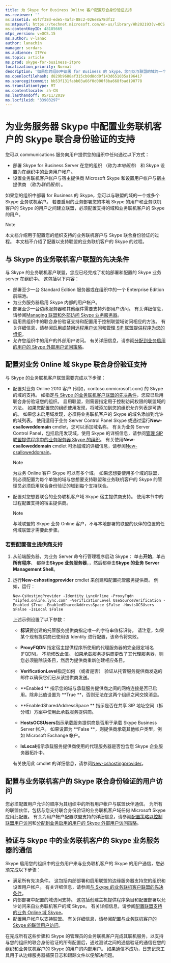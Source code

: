```yaml
---
title: 为 Skype for Business Online 客户配置联合身份验证支持
ms.reviewer: ''
ms:assetid: e5f7f38d-ede5-4af3-88c2-026e8a78df12
ms:mtpsurl: https://technet.microsoft.com/en-us/library/Hh202193(v=OCS.15)
ms:contentKeyID: 48185669
mtps_version: v=OCS.15
ms.author: v-lanac
author: lanachin
manager: serdars
ms.audience: ITPro
ms.topic: article
ms.prod: skype-for-business-itpro
localization_priority: Normal
description: '如果您的组织中部署 for Business 的 Skype，您可以与联盟的域的一个或多个 Skype 业务联机客户。 '
ms.openlocfilehash: d829b9688af315cb0d8dd0f143d651035a196417
ms.sourcegitcommit: bb53f131fabb03a66f0d000f8ba668fbad190778
ms.translationtype: MT
ms.contentlocale: zh-CN
ms.lasthandoff: 05/11/2019
ms.locfileid: "33903297"
---
```

# <a name="configuring-federation-support-for-a-skype-for-business-online-customer-in-skype-for-business-server"></a>为业务服务器 Skype 中配置业务联机客户的 Skype 联合身份验证的支持 

您可以 communications 服务向用户提供您的组织中任何通过以下方式：

  - 部署 Skype for Business Server 在您的组织 （称为*本地服务*） 和 Skype 设置为在组织中的业务用户帐户。
  - 设置业务联机客户帐户与宿主提供商 Microsoft Skype 和设置用户帐户与宿主提供商 （称为*联机服务*）。

如果您的组织中部署 for Business 的 Skype，您可以与联盟的域的一个或多个 Skype 业务联机客户。 若要启用的业务部署您的本地 Skype 的用户和业务联机客户的 Skype 的用户之间建立联盟，必须配置支持的域和业务联机客户的 Skype 的用户。

> [!NOTE]  
> 本文档介绍用于配置您的组织支持的业务联机客户与 Skype 联合身份验证的过程。 本文档不介绍了配置以支持联盟的业务联机客户的 Skype 的过程。 

## <a name="prerequisites-for-federating-with-a-skype-for-business-online-customer"></a>与 Skype 的业务联机客户联盟的先决条件

与 Skype 的业务联机客户联盟，您应已经完成了初始部署和配置的 Skype 业务 server 在组织中。 这包括以下内容：

  - 部署至少一台 Standard Edition 服务器或在组织中的一个 Enterprise Edition 前端池。 
  - 为业务服务器启用 Skype 内部的用户帐户。 
  - 部署至少一台边缘服务器和其他组件需要支持外部用户访问。 有关详细信息，请参阅[Managing 联盟和外部访问 Skype 业务服务器](../managing-federation-and-external-access.md)。
  - 启用贵组织中的联合身份验证支持和配置用于控制联盟域访问相应的方法。 有关详细信息，请参阅[启用或禁用远程用户访问](../access-edge/enable-or-disable-remote-user-access.md)和[管理 SIP 联盟提供程序为您的组织](../sip-providers/manage-sip-federated-providers-for-your-organization.md)。
  - 允许您组织中的用户的外部用户访问。 有关详细信息，请参阅[分配到业务启用的用户的 Skype 外部用户访问策略](../external-access-policies/assign-an-external-user-access-policy.md)。



## <a name="configure-federation-support-for-a-skype-for-business-online-domain"></a>配置对业务 Online 域 Skype 联合身份验证支持

与 Skype 的业务联机客户联盟需要完成以下步骤：

  - 配置对业务 Online 2010 客户 (例如，contoso.onmicrosoft.com) 的 Skype 的域的支持。 如指定[与 Skype 的业务联机客户联盟的先决条件](#prerequisites-for-federating-with-a-skype-for-business-online-customer)，您应已启用联合身份验证您的组织。 启用联盟，则需要指定用于控制访问权限的联盟域的方法。 如果您配置您的组织使用发现，将域添加到您的组织允许列表是可选的。 如果您未启用域发现，必须将业务联机客户的 Skype 的域名添加到允许的域列表。 使用适用于业务 Server Control Panel Skype 或通过运行**New-csalloweddomain** cmdlet，您可以添加域名称。 有关为业务 Server Control Panel，包括启用发现域，使用 Skype 的详细信息，请参阅[管理 SIP 联盟提供程序中的业务服务器 Skype 的组织](../sip-providers/manage-sip-federated-providers-for-your-organization.md)。 有关使用**New-csalloweddomain** cmdlet 可添加域的详细信息，请参阅[New-csalloweddomain](https://docs.microsoft.com/en-us/powershell/module/skype/New-CsAllowedDomain)。

    > [!NOTE]  
    > 为业务 Online 客户 Skype 可以有多个域。 如果您想要使用多个域的联盟，则必须配置为每个单独的域与您想要支持联盟和业务联机客户的 Skype 的管理员必须启用联合身份验证的域到每个支持联合。

  - 配置对您想要联合的业务联机客户域 Skype 宿主提供商支持。 使用本节中的过程配置支持的宿主提供商。

    > [!NOTE]  
    > 与域联盟的 Skype 业务 Online 客户，不与本地部署的联盟的伙伴的位置的任何域联盟才需要此步骤。


### <a name="to-configure-support-for-a-hosting-provider"></a>若要配置宿主提供商支持

1.  从前端服务器，为业务 Server 命令行管理程序启动 Skype： 单击**开始**，单击**所有程序**、 都单击**Skype 业务服务器**，，然后都单击**Skype 的业务 Server Management Shell**。

2.  运行**New-cshostingprovider** cmdlet 来创建和配置托管服务提供商。 例如，运行：
    
        New-CsHostingProvider -Identity LyncOnline -ProxyFqdn "sipfed.online.lync.com" -VerificationLevel UseSourceVerification -Enabled $True -EnabledSharedAddressSpace $False -HostsOCSUsers $False -IsLocal $False
    
    上述示例设置了以下参数：
    
      - **标识**要创建的托管服务提供商指定唯一的字符串值标识符。 请注意，如果某个现有提供商已使用该 Identity 进行配置，该命令将失败。
    
      - **ProxyFQDN** 指定宿主提供程序所使用的代理服务器的完全限定域名 (FQDN)。 不能修改此值。 如果承载服务提供商更改了其代理服务器，则您必须删除该条目，然后为提供商重新创建相应条目。
    
      - **VerificationLevel**指定如何 （或者是否） 验证从托管服务提供商发送的邮件以确保它们已从该提供商发送。
    
      - **Enabled ** 指示您的域与承载服务提供商之间的网络连接是否已启用。除非此值设置为 **True **，否则无法在这两个组织之间交换消息。
    
      - **EnabledSharedAddressSpace ** 指示是否在共享 SIP 地址空间（拆分域）方案中使用此承载服务提供商。
    
      - **HostsOCSUsers**指示承载服务提供商是否用于承载 Skype Business Server 帐户。 如果设置为 **False **，则提供商承载其他帐户类型，例如 Microsoft Exchange 帐户。
    
      - **IsLocal**指示承载服务提供商使用的代理服务器是否包含您 Skype 企业服务器拓扑中。
    
    有关使用此 cmdlet 的详细信息，请参阅[New-cshostingprovider](https://docs.microsoft.com/en-us/powershell/module/skype/New-CsHostingProvider)。

## <a name="configure-user-access-for-federation-with-a-skype-for-business-online-customer"></a>配置与业务联机客户的 Skype 联合身份验证的用户访问 

您必须配置用户允许的顺序为其组织中的所有用户帐户与联盟伙伴通信。 为所有的联盟伙伴，包括与您支持联合身份验证的业务联机客户域任何 Microsoft Skype 应用此配置。 有关为用户帐户配置联盟支持的详细信息，请参阅[配置策略以控制联盟用户访问](../external-access-policies/configure-policies-to-control-federated-user-access.md)和[分配到业务启用的用户的 Skype 外部用户访问策略](../external-access-policies/assign-an-external-user-access-policy.md)。

## <a name="verify-communications-with-a-skype-for-business-online-customer-in-skype-for-business-server"></a>验证与 Skype 中的业务联机客户的 Skype 业务服务器的通信

Skype 启用您的组织中的业务用户来与业务联机客户的 Skype 的用户通信，您必须完成以下步骤：

  - 满足所有先决条件。 这包括内部部署和启用联盟的边缘服务器支持您的组织和设置用户帐户。 有关详细信息，请参阅[与 Skype 的业务联机客户联盟的先决条件](#prerequisites-for-federating-with-a-skype-for-business-online-customer)。
  - 内部部署中配置的域访问支持。 这包括创建主机提供程序条目和配置部署以允许访问来自业务联机客户的域 Skype。 有关详细信息，请参阅[配置联盟支持的业务 Online 域 Skype](#configure-federation-support-for-a-skype-for-business-online-domain)。
  - 配置用户帐户以支持联盟。 有关详细信息，请参阅[配置与业务联机客户的 Skype 的联盟用户访问](#configure-user-access-for-federation-with-a-skype-for-business-online-customer)。

在完成所有这些步骤和 Skype 的管理员的业务联机客户完成其联机服务，以支持与您的组织的联合身份验证的所有配置后，通过测试之间的通信验证的通信在您的组织和业务联机客户的 Skype 的用户的内部用户。 如果通信不成功，日志记录工具用于从边缘服务器捕获日志和跟踪文件以便解决问题。 

